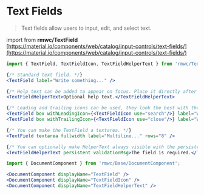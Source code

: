 # Text Fields

> Text fields allow users to input, edit, and select text.

import from **rmwc/TextField**  
[https://material.io/components/web/catalog/input-controls/text-fields/](https://material.io/components/web/catalog/input-controls/text-fields/)

```jsx render
import { TextField, TextFieldIcon, TextFieldHelperText } from 'rmwc/TextField';

{/* Standard text field. */}
<TextField label="Write something..." />

{/* Help text can be added to appear on focus. Place it directly after TextField. */}
<TextFieldHelperText>Optional help text.</TextFieldHelperText>

{/* Leading and trailing icons can be used, they look the best with the box prop. */}
<TextField box withLeadingIcon={<TextFieldIcon use="search"/>} label="Write something..." />
<TextField box withTrailingIcon={<TextFieldIcon use="close"/>} label="Write something..." />

{/* You can make the TextField a textarea. */}
<TextField textarea fullwidth label="Multiline..." rows="8" />

{/* You can optionally make HelperText always visible with the persistent prop. */}
<TextFieldHelperText persistent validationMsg>The field is required.</TextFieldHelperText>
```

```jsx renderOnly
import { DocumentComponent } from 'rmwc/Base/DocumentComponent';

<DocumentComponent displayName="TextField" />
<DocumentComponent displayName="TextFieldIcon" />
<DocumentComponent displayName="TextFieldHelperText" />
```
